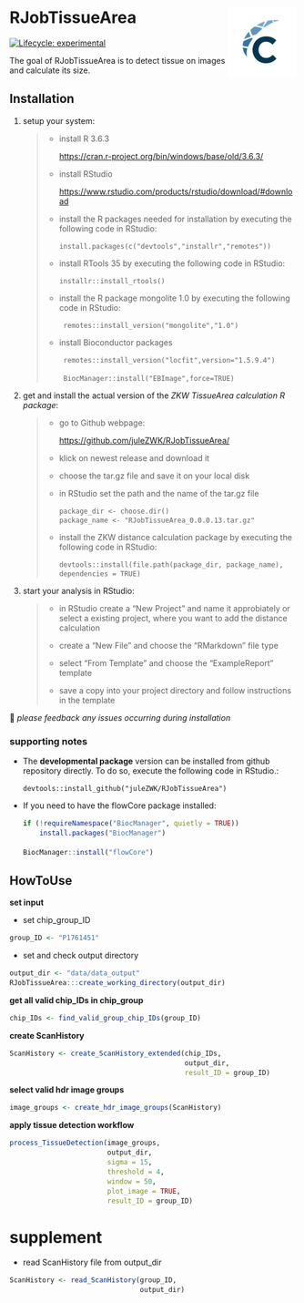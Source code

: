 
<!-- README.md is generated from README.Rmd. Please edit that file -->

# RJobTissueArea <img src='man/figures/logo.png' align="right" height="120" />

<!-- badges: start -->

[![Lifecycle:
experimental](https://img.shields.io/badge/lifecycle-experimental-orange.svg)](https://lifecycle.r-lib.org/articles/stages.html#experimental)
<!-- badges: end -->

The goal of RJobTissueArea is to detect tissue on images and calculate
its size.

## Installation

1.  setup your system:

    > -   install R 3.6.3
    >
    >     <https://cran.r-project.org/bin/windows/base/old/3.6.3/>
    >
    > -   install RStudio
    >
    >     <https://www.rstudio.com/products/rstudio/download/#download>
    >
    > -   install the R packages needed for installation by executing
    >     the following code in RStudio:
    >
    >         install.packages(c("devtools","installr","remotes"))
    >
    > -   install RTools 35 by executing the following code in RStudio:
    >
    >         installr::install_rtools()
    >
    > -   install the R package mongolite 1.0 by executing the following
    >     code in RStudio:
    >
    >          remotes::install_version("mongolite","1.0")
    >
    > -   install Bioconductor packages
    >
    >          remotes::install_version("locfit",version="1.5.9.4")
    >
    >          BiocManager::install("EBImage",force=TRUE)

2.  get and install the actual version of the *ZKW TissueArea
    calculation R package*:

    > -   go to Github webpage:
    >
    >     <https://github.com/juleZWK/RJobTissueArea/>
    >
    > -   klick on newest release and download it
    >
    > -   choose the tar.gz file and save it on your local disk
    >
    > -   in RStudio set the path and the name of the tar.gz file
    >
    >         package_dir <- choose.dir()
    >         package_name <- "RJobTissueArea_0.0.0.13.tar.gz"
    >
    > -   install the ZKW distance calculation package by executing the
    >     following code in RStudio:
    >
    >         devtools::install(file.path(package_dir, package_name), dependencies = TRUE)

3.  start your analysis in RStudio:

    > -   in RStudio create a “New Project” and name it approbiately or
    >     select a existing project, where you want to add the distance
    >     calculation
    >
    > -   create a “New File” and choose the “RMarkdown” file type
    >
    > -   select “From Template” and choose the “ExampleReport” template
    >
    > -   save a copy into your project directory and follow
    >     instructions in the template

💌 *please feedback any issues occurring during installation*

### supporting notes

-   The **developmental package** version can be installed from github
    repository directly. To do so, execute the following code in
    RStudio.:

        devtools::install_github("juleZWK/RJobTissueArea")

-   If you need to have the flowCore package installed:

    ``` r
    if (!requireNamespace("BiocManager", quietly = TRUE))
        install.packages("BiocManager")

    BiocManager::install("flowCore")
    ```

## HowToUse

**set input**

-   set chip\_group\_ID

``` r
group_ID <- "P1761451"
```

-   set and check output directory

``` r
output_dir <- "data/data_output"
RJobTissueArea:::create_working_directory(output_dir)
```

**get all valid chip\_IDs in chip\_group**

``` r
chip_IDs <- find_valid_group_chip_IDs(group_ID)
```

**create ScanHistory**

``` r
ScanHistory <- create_ScanHistory_extended(chip_IDs,
                                           output_dir,
                                           result_ID = group_ID)
```

**select valid hdr image groups**

``` r
image_groups <- create_hdr_image_groups(ScanHistory)
```

**apply tissue detection workflow**

``` r
process_TissueDetection(image_groups,
                        output_dir,
                        sigma = 15,
                        threshold = 4,
                        window = 50,
                        plot_image = TRUE,
                        result_ID = group_ID)
```

# supplement

-   read ScanHistory file from output\_dir

``` r
ScanHistory <- read_ScanHistory(group_ID,
                                output_dir)
```
